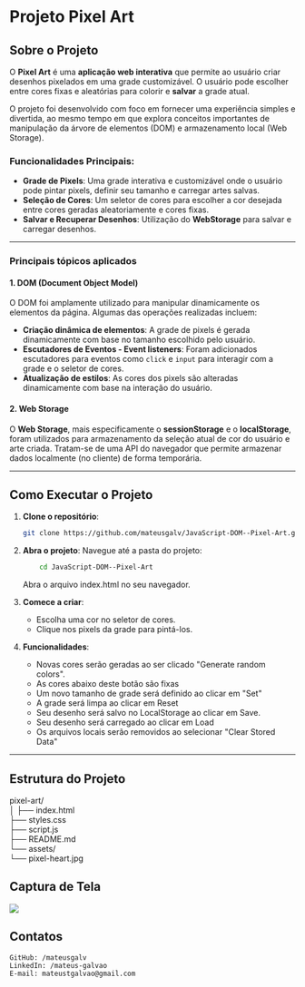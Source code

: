 # Projeto Pixel Art

## Sobre o Projeto

O **Pixel Art** é uma **aplicação web interativa** que permite ao usuário criar desenhos pixelados em uma grade customizável. O usuário pode escolher entre cores fixas e aleatórias para colorir e **salvar** a grade atual.

O projeto foi desenvolvido com foco em fornecer uma experiência simples e divertida, ao mesmo tempo em que explora conceitos importantes de manipulação da árvore de elementos (DOM) e armazenamento local (Web Storage).

### Funcionalidades Principais:
- **Grade de Pixels**: Uma grade interativa e customizável onde o usuário pode pintar pixels, definir seu tamanho e carregar artes salvas.
- **Seleção de Cores**: Um seletor de cores para escolher a cor desejada entre cores geradas aleatoriamente e cores fixas.
- **Salvar e Recuperar Desenhos**: Utilização do **WebStorage** para salvar e carregar desenhos.

---

### Principais tópicos aplicados

#### 1. **DOM (Document Object Model)**
O DOM foi amplamente utilizado para manipular dinamicamente os elementos da página. Algumas das operações realizadas incluem:
- **Criação dinâmica de elementos**: A grade de pixels é gerada dinamicamente com base no tamanho escolhido pelo usuário.
- **Escutadores de Eventos - Event listeners**: Foram adicionados escutadores para eventos como `click` e `input` para interagir com a grade e o seletor de cores.
- **Atualização de estilos**: As cores dos pixels são alteradas dinamicamente com base na interação do usuário.

#### 2. **Web Storage**
O **Web Storage**, mais especificamente o **sessionStorage** e o **localStorage**, foram utilizados para armazenamento da seleção atual de cor do usuário e arte criada. Tratam-se de uma API do navegador que permite armazenar dados localmente (no cliente) de forma temporária.

---

## Como Executar o Projeto

1. **Clone o repositório**:
   ```bash
   git clone https://github.com/mateusgalv/JavaScript-DOM--Pixel-Art.git

2. **Abra o projeto**:
    Navegue até a pasta do projeto:
    ```bash
        cd JavaScript-DOM--Pixel-Art
    ```
    Abra o arquivo index.html no seu navegador.

3. **Comece a criar**:
    - Escolha uma cor no seletor de cores.
    - Clique nos pixels da grade para pintá-los.

4. **Funcionalidades**:
    - Novas cores serão geradas ao ser clicado "Generate random colors".
    - As cores abaixo deste botão são fixas
    - Um novo tamanho de grade será definido ao clicar em "Set"
    - A grade será limpa ao clicar em Reset
    - Seu desenho será salvo no LocalStorage ao clicar em Save.
    - Seu desenho será carregado ao clicar em Load
    - Os arquivos locais serão removidos ao selecionar "Clear Stored Data" 

---

## Estrutura do Projeto
pixel-art/  
│
├── index.html  
├── styles.css  
├── script.js  
├── README.md  
└── assets/  
    └── pixel-heart.jpg     

## Captura de Tela

<img src="./assets/pixel-heart.jpg"></img>

## Contatos

    GitHub: /mateusgalv
    LinkedIn: /mateus-galvao
    E-mail: mateustgalvao@gmail.com